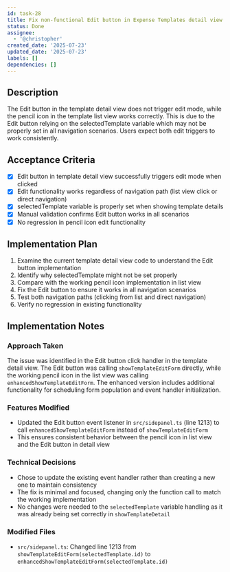 ```yaml
---
id: task-28
title: Fix non-functional Edit button in Expense Templates detail view
status: Done
assignee:
  - '@christopher'
created_date: '2025-07-23'
updated_date: '2025-07-23'
labels: []
dependencies: []
---
```


## Description

The Edit button in the template detail view does not trigger edit mode, while the pencil icon in the template list view works correctly. This is due to the Edit button relying on the selectedTemplate variable which may not be properly set in all navigation scenarios. Users expect both edit triggers to work consistently.

## Acceptance Criteria

- [x] Edit button in template detail view successfully triggers edit mode when clicked
- [x] Edit functionality works regardless of navigation path (list view click or direct navigation)
- [x] selectedTemplate variable is properly set when showing template details
- [x] Manual validation confirms Edit button works in all scenarios
- [x] No regression in pencil icon edit functionality

## Implementation Plan

1. Examine the current template detail view code to understand the Edit button implementation
2. Identify why selectedTemplate might not be set properly
3. Compare with the working pencil icon implementation in list view
4. Fix the Edit button to ensure it works in all navigation scenarios
5. Test both navigation paths (clicking from list and direct navigation)
6. Verify no regression in existing functionality

## Implementation Notes

### Approach Taken
The issue was identified in the Edit button click handler in the template detail view. The Edit button was calling `showTemplateEditForm` directly, while the working pencil icon in the list view was calling `enhancedShowTemplateEditForm`. The enhanced version includes additional functionality for scheduling form population and event handler initialization.

### Features Modified
- Updated the Edit button event listener in `src/sidepanel.ts` (line 1213) to call `enhancedShowTemplateEditForm` instead of `showTemplateEditForm`
- This ensures consistent behavior between the pencil icon in list view and the Edit button in detail view

### Technical Decisions
- Chose to update the existing event handler rather than creating a new one to maintain consistency
- The fix is minimal and focused, changing only the function call to match the working implementation
- No changes were needed to the `selectedTemplate` variable handling as it was already being set correctly in `showTemplateDetail`

### Modified Files
- `src/sidepanel.ts`: Changed line 1213 from `showTemplateEditForm(selectedTemplate.id)` to `enhancedShowTemplateEditForm(selectedTemplate.id)`

